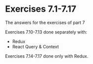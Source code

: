 # Exercises 7.1-7.17

The answers for the exercises of part 7

Exercises 7.10-7.13 done separately with:
  - Redux
  - React Query & Context

Exercises 7.14-7.17 done only with Redux.
